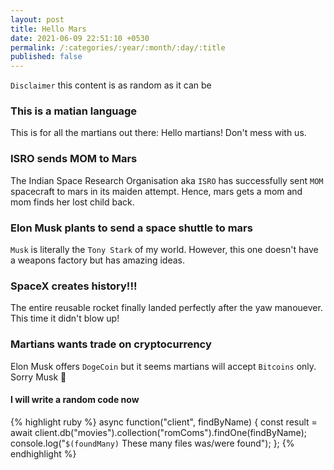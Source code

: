 ```yaml
---
layout: post
title: Hello Mars
date: 2021-06-09 22:51:10 +0530
permalink: /:categories/:year/:month/:day/:title
published: false
---
```


`Disclaimer` this content is as random as it can be

### This is a matian language

This is for all the martians out there: Hello martians! Don't mess with us.

### ISRO sends MOM to Mars

The Indian Space Research Organisation aka `ISRO` has successfully sent `MOM` spacecraft to mars in its maiden attempt. Hence, mars gets a mom and mom finds her lost child back.

### Elon Musk plants to send a space shuttle to mars

`Musk` is literally the `Tony Stark` of my world. However, this one doesn't have a weapons factory but has amazing ideas.

### SpaceX creates history!!!

The entire reusable rocket finally landed perfectly after the yaw manouever. This time it didn't blow up!

### Martians wants trade on cryptocurrency

Elon Musk offers `DogeCoin` but it seems martians will accept `Bitcoins` only. Sorry Musk 🙁

#### I will write a random code now

{% highlight ruby %}
async function("client", findByName) {
  const result = await client.db("movies").collection("romComs").findOne(findByName);
  console.log("`$(foundMany)` These many files was/were found");
};
{% endhighlight %}
